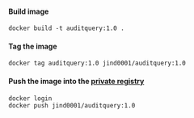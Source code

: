 #### Build image
```
docker build -t auditquery:1.0 .
```

#### Tag the image
```
docker tag auditquery:1.0 jind0001/auditquery:1.0
```

#### Push the image into the [private registry](https://cloud.docker.com/repository/docker/jind0001/auditquery)
```
docker login
docker push jind0001/auditquery:1.0
```
